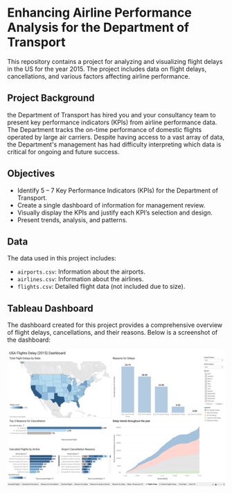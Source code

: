 # Enhancing Airline Performance Analysis for the Department of Transport
This repository contains a project for analyzing and visualizing flight delays in the US for the year 2015. The project includes data on flight delays, cancellations, and various factors affecting airline performance.

## Project Background
the Department of Transport has hired you and your consultancy team to present key performance indicators (KPIs) from airline performance data. The Department tracks the on-time performance of domestic flights operated by large air carriers. Despite having access to a vast array of data, the Department's management has had difficulty interpreting which data is critical for ongoing and future success.

## Objectives
- Identify 5 – 7 Key Performance Indicators (KPIs) for the Department of Transport.
- Create a single dashboard of information for management review.
- Visually display the KPIs and justify each KPI’s selection and design.
- Present trends, analysis, and patterns.

## Data
The data used in this project includes:
- `airports.csv`: Information about the airports.
- `airlines.csv`: Information about the airlines.
- `flights.csv`: Detailed flight data (not included due to size).

## Tableau Dashboard
The dashboard created for this project provides a comprehensive overview of flight delays, cancellations, and their reasons. Below is a screenshot of the dashboard:

![alt text][logo]

[logo]: dashboard/dashboard.png "Flights Delay Dashboard"
